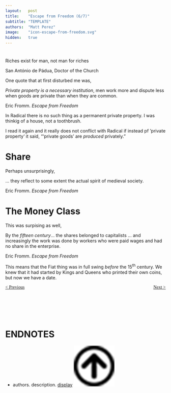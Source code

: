 ```yaml
---
layout:   post
title:    "Escape from Freedom (6/7)"
subtitle: "TEMPLATE"
authors:  "Matt Perez"
image:    "icon-escape-from-freedom.svg"
hidden:   true
---
```


<div style='display:none; '>
 <p><em>Escape from Freedom</em> was published in 1941. Pim de Morre, co-founder of <em>Corporate Rebels</em>, reminded me of it. I first read it when I was 18-19 years old (I am a mere 73 now).</p>
</div>

<h1></h1>
 <div class="_citation">
  <p>Riches exist for man, not man for riches</p>
  <p id="signature">San Ant&oacute;nio de P&aacute;dua, Doctor of the Church</p>
</div>
 <p>One quote that at first disturbed me was,</p>
 <div class="_citation">
  <p><em>Private property is a necessary institution</em>, men work more and dispute less when goods are private than when they are common.</p>
  <p id="_signature">Eric Fromm. <em>Escape from Freedom</em></p>
</div>
 <p>In Radical there is no such thing as a permanent private property. I was thinkig of a house, not a toothbrush.</p>
 <p>I read it again and it really does not conflict with Radical if instead pf &rsquo;private property&lsquo; it said, &ldquo;&lsquo;private goods&rsquo; are <em>produced</em> privately.&rdquo;</p>

<h1>Share</h1>
 <p>Perhaps unsurprisingly,</p>
 <div class="_citation">
  <p>&hellip; they reflect to some extent the actual spirit of medieval society.</p>
  <p id="_signature">Eric Fromm. <em>Escape from Freedom</em></p>
</div>

<h1>The Money Class</h1>
 <p>This was surpising as well,</p>
 <div class="_citation">
  <p>By the <em>fifteen century</em>&hellip; the shares belonged to capitalists &hellip; and increasingly the work was done by workers who were paid wages and had no share in the enterprise.</p>
  <p id="_signature">Eric Fromm. <em>Escape from Freedom</em></a>
 </div>
 <p>This means that the Fiat thing was in full swing <em>before</em> the 15<sup>th</sup> century. We knew that it had started by Kings and Queens who printed their own coins, but now we have a date.</p>
 <p></p>
 <p></p>
 <p></p>
 <p></p>
 <p></p>

<div style="margin-bottom:1in; font-family: American Typewriter, serif; ">
 <span style="float:left; ">
  <a href="https://radicalcompanies.com/2024/12/27/escape-from-freedom">&lt; Previous</a>
 </span>
 <span style="float:right; ">
  <a href="https://radicalcompanies.com/2024/12/29/escape-from-freedom">Next &gt;</a>
 </span>
</div>
<br/>
<h1 class="_section">ENDNOTES</h1>
 <ul>
  <li id="en01">
   <p class="_list-item">
    authors.
    description.
    <a href="display" target="_blank">display</a>
    <a class="_uparrow" href="#bm01"><img src="/assets/img/arrow-up-icon.png"></a>
   </p>
  </li>
 </ul>
